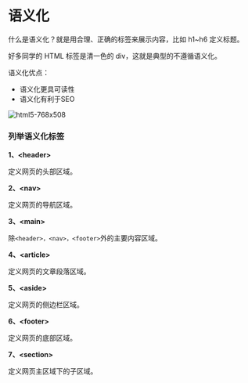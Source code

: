 # 语义化

什么是语义化？就是用合理、正确的标签来展示内容，比如 h1~h6 定义标题。

好多同学的 HTML 标签是清一色的 div，这就是典型的不遵循语义化。

语义化优点：

- 语义化更具可读性
- 语义化有利于SEO

![html5-768x508](/assets/html5-768x508.png)

### 列举语义化标签

**1、\<header>**

定义网页的头部区域。

**2、\<nav>**

定义网页的导航区域。

**3、\<main>**

除`<header>，<nav>，<footer>`外的主要内容区域。

**4、\<article>**

定义网页的文章段落区域。

**5、\<aside>**

定义网页的侧边栏区域。

**6、\<footer>**

定义网页的底部区域。

**7、\<section>**

定义网页主区域下的子区域。